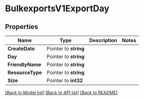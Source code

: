 # BulkexportsV1ExportDay

## Properties

Name | Type | Description | Notes
------------ | ------------- | ------------- | -------------
**CreateDate** | Pointer to **string** |  |
**Day** | Pointer to **string** |  |
**FriendlyName** | Pointer to **string** |  |
**ResourceType** | Pointer to **string** |  |
**Size** | Pointer to **int32** |  |

[[Back to Model list]](../README.md#documentation-for-models) [[Back to API list]](../README.md#documentation-for-api-endpoints) [[Back to README]](../README.md)


